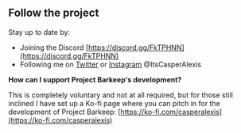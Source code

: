 ## Follow the project

Stay up to date by:
- Joining the Discord [https://discord.gg/FkTPHNN](https://discord.gg/FkTPHNN)
- Following me on [Twitter](https://twitter.com/itscasperalexis) or [Instagram](https://instagram.com/itscasperalexis) @ItsCasperAlexis
<!-- - Signing up to the Project Barkeep Mailing List (Coming soon) -->

**How can I support Project Barkeep's development?**

This is completely voluntary and not at all required, but for those still inclined I have set up a Ko-fi page where you can pitch in for the development of Project Barkeep: [https://ko-fi.com/casperalexis](https://ko-fi.com/casperalexis)